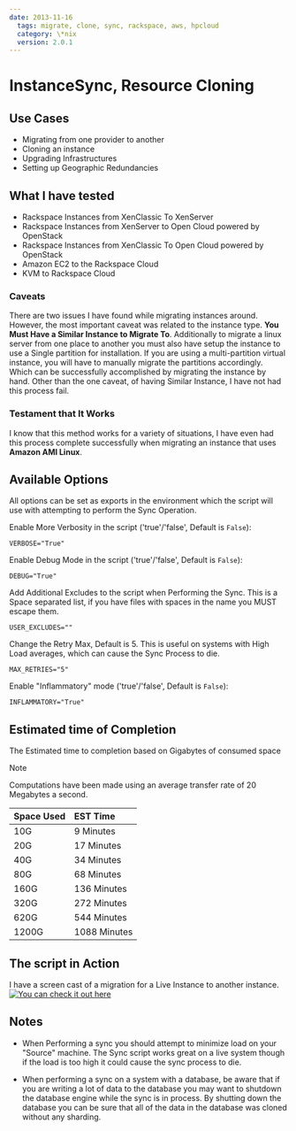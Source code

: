 ```yaml
---
date: 2013-11-16
  tags: migrate, clone, sync, rackspace, aws, hpcloud
  category: \*nix
  version: 2.0.1
---
```


# InstanceSync, Resource Cloning

## Use Cases

- Migrating from one provider to another
- Cloning an instance
- Upgrading Infrastructures
- Setting up Geographic Redundancies

## What I have tested

- Rackspace Instances from XenClassic To XenServer
- Rackspace Instances from XenServer to Open Cloud powered by OpenStack
- Rackspace Instances from XenClassic To Open Cloud powered by OpenStack
- Amazon EC2 to the Rackspace Cloud
- KVM to Rackspace Cloud

### Caveats

There are two issues I have found while migrating instances around. However, the most important caveat was related to the instance type. **You Must Have a Similar Instance to Migrate To**. Additionally to migrate a linux server from one place to another you must also have setup the instance to use a Single partition for installation. If you are using a multi-partition virtual instance, you will have to manually migrate the partitions accordingly. Which can be successfully accomplished by migrating the instance by hand. Other than the one caveat, of having Similar Instance, I have not had this process fail.

### Testament that It Works

I know that this method works for a variety of situations, I have even had this process complete successfully when migrating an instance that uses **Amazon AMI Linux**.

## Available Options

All options can be set as exports in the environment which the script will use with attempting to perform the Sync Operation.

Enable More Verbosity in the script ('true'/'false', Default is `False`):  

`VERBOSE="True"`

Enable Debug Mode in the script ('true'/'false', Default is `False`):  

`DEBUG="True"`

Add Additional Excludes to the script when Performing the Sync. This is a Space separated list, if you have files with spaces in the name you MUST escape them.  

`USER_EXCLUDES=""`

Change the Retry Max, Default is 5. This is useful on systems with High Load averages, which can cause the Sync Process to die.

`MAX_RETRIES="5"`

Enable "Inflammatory" mode ('true'/'false', Default is `False`):  

`INFLAMMATORY="True"`

## Estimated time of Completion

The Estimated time to completion based on Gigabytes of consumed space

> [!Note]
>
> Computations have been made using an average transfer rate of 20 Megabytes a second.

| Space Used     | EST Time     |
| :------------- | :----------  |
| 10G            | 9 Minutes    |
| 20G            | 17 Minutes   |
| 40G            | 34 Minutes   |
| 80G            | 68 Minutes   |
| 160G           | 136 Minutes  |
| 320G           | 272 Minutes  |
| 620G           | 544 Minutes  |
| 1200G          | 1088 Minutes |

## The script in Action  

I have a screen cast of a migration for a Live Instance to another
instance.
[![You can check it out here](https://asciinema.org/a/1063.svg)](https://asciinema.org/a/1063)

## Notes

- When Performing a sync you should attempt to minimize load on your "Source" machine. The Sync script works great on a live system though if the load is too high it could cause the sync process to die.

- When performing a sync on a system with a database, be aware that if you are writing a lot of data to the database you may want to shutdown the database engine while the sync is in process. By shutting down the database you can be sure that all of the data in the database was cloned without any sharding.

